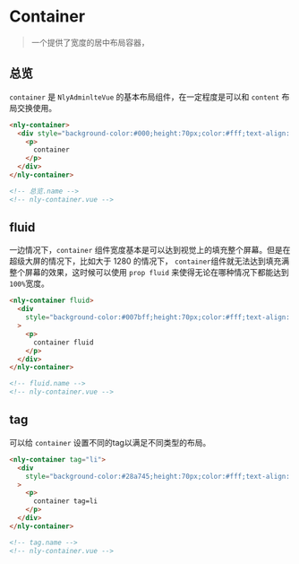 # Container

> 一个提供了宽度的居中布局容器，

## 总览

`container` 是 `NlyAdminlteVue` 的基本布局组件，在一定程度是可以和 `content` 布局交换使用。

```html
<nly-container>
  <div style="background-color:#000;height:70px;color:#fff;text-align: center;">
    <p>
      container
    </p>
  </div>
</nly-container>

<!-- 总览.name -->
<!-- nly-container.vue -->
```

## fluid

一边情况下，`container` 组件宽度基本是可以达到视觉上的填充整个屏幕。但是在超级大屏的情况下，比如大于 1280 的情况下，
`container`组件就无法达到填充满整个屏幕的效果，这时候可以使用 `prop fluid` 来使得无论在哪种情况下都能达到`100%`宽度。

``` html
<nly-container fluid>
  <div
    style="background-color:#007bff;height:70px;color:#fff;text-align: center;"
  >
    <p>
      container fluid
    </p>
  </div>
</nly-container>

<!-- fluid.name -->
<!-- nly-container.vue -->
```

## tag

可以给 `container` 设置不同的tag以满足不同类型的布局。

``` html
<nly-container tag="li">
  <div
    style="background-color:#28a745;height:70px;color:#fff;text-align: center;"
  >
    <p>
      container tag=li
    </p>
  </div>
</nly-container>

<!-- tag.name -->
<!-- nly-container.vue -->
```

